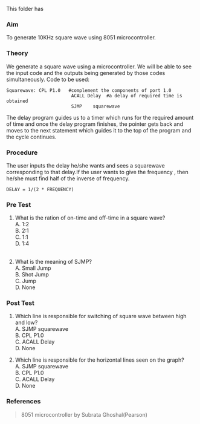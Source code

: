 This folder has 
### Aim
To generate 10KHz square wave using 8051 microcontroller.
### Theory
We generate a square wave using a microcontroller. We will be able to see the input code and the outputs being generated by those codes simultaneously.
Code to be used:
 
<pre><code>Squarewave: CPL P1.0   #complement the components of port 1.0
                        ACALL Delay  #a delay of required time is obtained
                        SJMP    squarewave
</code></pre>

The delay program guides us to a timer which runs for the required amount of time and once the delay program finishes, the pointer gets back and moves to the next statement which guides it to the top of the program and the cycle continues.

### Procedure
The user inputs the delay he/she wants  and sees a squarewave corresponding to that delay.If the user wants to give the frequency , then he/she must find half of the inverse of frequency.

<pre><code>DELAY = 1/(2 * FREQUENCY)
</code></pre>

### Pre Test
1. What is the ration of on-time and off-time in a square wave?<br>
A. 1:2<br>
B. 2:1<br>
C. 1:1<br>
D. 1:4<br><br>

2. What is the meaning of SJMP?<br>
A. Small Jump<br>
B. Shot Jump<br>
C. Jump<br>
D. None<br>

### Post Test
1. Which line is responsible for switching of square wave between high and low?<br>
A. SJMP squarewave<br>
B. CPL P1.0<br>
C. ACALL Delay<br>
D. None<br>

2. Which line is responsible for the horizontal lines seen on the graph?<br>
A. SJMP squarewave<br>
B. CPL P1.0<br>
C. ACALL Delay<br>
D. None<br>

### References
> 8051 microcontroller by Subrata Ghoshal(Pearson)
